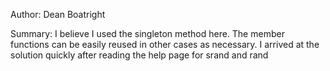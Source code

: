 Author: Dean Boatright

Summary: I believe I used the singleton method here.  The member functions can be easily reused in other cases as necessary.  I arrived at the solution quickly after reading the help page for srand and rand

